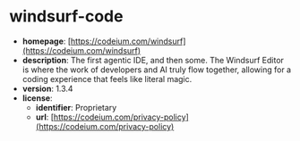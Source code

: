 # windsurf-code

- **homepage**: [https://codeium.com/windsurf](https://codeium.com/windsurf)
- **description**: The first agentic IDE, and then some. The Windsurf Editor is where the work of developers and AI truly flow together, allowing for a coding experience that feels like literal magic.
- **version**: 1.3.4
- **license**:
  - **identifier**: Proprietary
  - **url**: [https://codeium.com/privacy-policy](https://codeium.com/privacy-policy)

